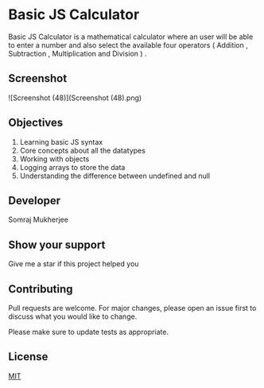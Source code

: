 # Basic JS Calculator

Basic JS Calculator is a mathematical calculator where an user will be able to enter a number and also select the available four operators ( Addition , Subtraction , Multiplication and Division ) .

## Screenshot

![Screenshot (48)](Screenshot (48).png)

## Objectives

1. Learning basic JS syntax
2. Core concepts about all the datatypes
3. Working with objects
4. Logging arrays to store the data
5. Understanding the difference between undefined and null

## Developer

Somraj Mukherjee

## Show your support

Give me a star if this project helped you

## Contributing

Pull requests are welcome. For major changes, please open an issue first to discuss what you would like to change.

Please make sure to update tests as appropriate.

## License
[MIT](https://choosealicense.com/licenses/mit/)